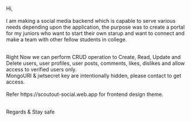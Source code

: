 Hi, </br>
</br>
I am making a social media backend which is capable to serve various needs depending upon the application, the purpose was to create a portal for my juniors who want to start their own starup and want to connect and make a team with other fellow students in college.

</br>
Right Now we can perform CRUD operation to Create, Read, Update and Delete users, user profiles, user posts, comments, likes, dislikes and allow access to verified users only.
</br>
MongoURI & jwtsecret key are intentionally hidden, please contact to get access.
</br>
</br>
Refer
https://scoutout-social.web.app for frontend design theme.
</br>
</br>

Regards & Stay safe 
